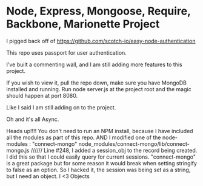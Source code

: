 # Node, Express, Mongoose, Require, Backbone, Marionette Project

I pigged back off of https://github.com/scotch-io/easy-node-authentication

This repo uses passport for user authentication.

I've built a commenting wall, and I am still adding more features to this project.

If you wish to view it, pull the repo down, make sure you have MongoDB installed and running.
Run node server.js at the project root and the magic should happen at port 8080.

Like I said I am still adding on to the project.

Oh and it's all Async.

Heads up!!!!
You don't need to run an NPM install, because I have included all the modules as part of this repo.
AND
I modified one of the node-modules : "connect-mongo"
node_modules/connect-mongo/lib/connect-mongo.js //////  Line #248, I added a session_obj to the record being created.
I did this so that I could easily query for current sessions.
"connect-mongo" is a great package but for some reason it would break when setting stringify to false as an option.
So I hacked it, the session was being set as a string, but I need an object. 
I <3 Objects
